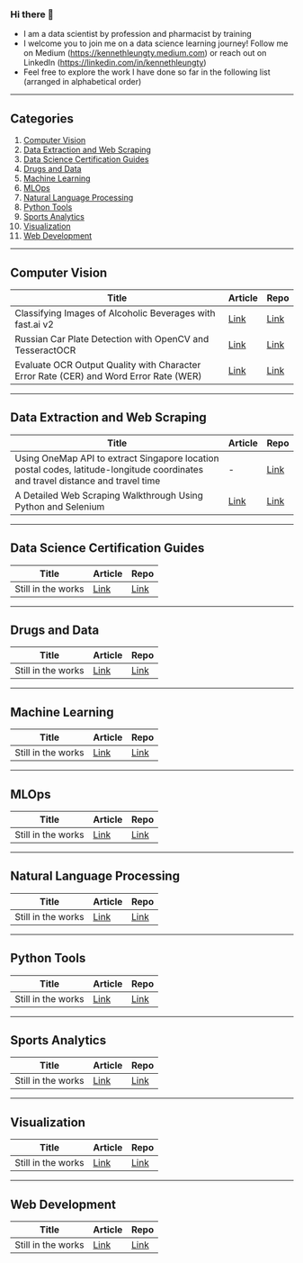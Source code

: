 ### Hi there 👋

- I am a data scientist by profession and pharmacist by training
- I welcome you to join me on a data science learning journey! Follow me on Medium (https://kennethleungty.medium.com) or reach out on LinkedIn (https://linkedin.com/in/kennethleungty)
- Feel free to explore the work I have done so far in the following list (arranged in alphabetical order)

___
## Categories
1. [Computer Vision](#computer-vision)
2. [Data Extraction and Web Scraping](#web-scraping)
3. [Data Science Certification Guides](#certifications)
4. [Drugs and Data](#drugs-data)
5. [Machine Learning](#machine-learning)
6. [MLOps](#mlops)
7. [Natural Language Processing](#nlp)
8. [Python Tools](#python-tools)
9. [Sports Analytics](#sports-analytics)
10. [Visualization](#visualization)
11. [Web Development](#web-dev)

___
## Computer Vision
| Title | Article | Repo |
| --- | --- | --- |
| Classifying Images of Alcoholic Beverages with fast.ai v2 | [Link](https://towardsdatascience.com/classifying-images-of-alcoholic-beverages-with-fast-ai-34c4560b5543) | [Link](https://github.com/kennethleungty/Alcohol-Image-Classifier-fastai) |
| Russian Car Plate Detection with OpenCV and TesseractOCR | [Link](https://towardsdatascience.com/russian-car-plate-detection-with-opencv-and-tesseractocr-dce3d3f9ff5c) | [Link](https://github.com/kennethleungty/Car-Plate-Detection-OpenCV-TesseractOCR) |
| Evaluate OCR Output Quality with Character Error Rate (CER) and Word Error Rate (WER) | [Link](https://towardsdatascience.com/evaluating-ocr-output-quality-with-character-error-rate-cer-and-word-error-rate-wer-853175297510) | [Link](https://github.com/kennethleungty/OCR-Metrics-CER-WER) |

___
## Data Extraction and Web Scraping
| Title | Article | Repo |
| --- | --- | --- |
| Using OneMap API to extract  Singapore location postal codes, latitude-longitude coordinates and travel distance and travel time | - | [Link](https://github.com/kennethleungty/OneMap-API) |
| A Detailed Web Scraping Walkthrough Using Python and Selenium | [Link](https://medium.com/swlh/web-scrapping-healthcare-professionals-information-1372385d639d) | [Link](https://github.com/kennethleungty/Web-Scraping-Walkthrough-HCP-Info) |

___
## Data Science Certification Guides
| Title | Article | Repo |
| --- | --- | --- |
| Still in the works | [Link](01_prepdare_data) | [Link](https://www.github.com) |

___
## Drugs and Data
| Title | Article | Repo |
| --- | --- | --- |
| Still in the works | [Link](01_prepdare_data) | [Link](https://www.github.com) |


___
## Machine Learning
| Title | Article | Repo |
| --- | --- | --- |
| Still in the works | [Link](01_prepdare_data) | [Link](https://www.github.com) |

___
## MLOps
| Title | Article | Repo |
| --- | --- | --- |
| Still in the works | [Link](01_prepdare_data) | [Link](https://www.github.com) |


___
## Natural Language Processing
| Title | Article | Repo |
| --- | --- | --- |
| Still in the works | [Link](01_prepdare_data) | [Link](https://www.github.com) |


___
## Python Tools
| Title | Article | Repo |
| --- | --- | --- |
| Still in the works | [Link](01_prepdare_data) | [Link](https://www.github.com) |

___
## Sports Analytics
| Title | Article | Repo |
| --- | --- | --- |
| Still in the works | [Link](01_prepdare_data) | [Link](https://www.github.com) |


___
## Visualization
| Title | Article | Repo |
| --- | --- | --- |
| Still in the works | [Link](01_prepdare_data) | [Link](https://www.github.com) |


___
## Web Development
| Title | Article | Repo |
| --- | --- | --- |
| Still in the works | [Link](01_prepdare_data) | [Link](https://www.github.com) |



<!--
**kennethleungty/kennethleungty** is a ✨ _special_ ✨ repository because its `README.md` (this file) appears on your GitHub profile.

Here are some ideas to get you started:

- 🔭 I’m currently working on ...
- 🌱 I’m currently learning ...
- 👯 I’m looking to collaborate on ...
- 🤔 I’m looking for help with ...
- 💬 Ask me about ...
- 📫 How to reach me: ...
- 😄 Pronouns: ...
- ⚡ Fun fact: ...
-->
